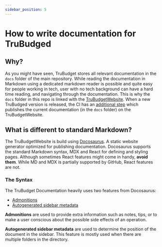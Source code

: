 ```yaml
---
sidebar_position: 5
---
```


# How to write documentation for TruBudged

## Why?

As you might have seen, TruBudget stores all relevant documentation in the `docs` folder of the main repository.
While reading the documentation in Markdown using a dedicated markdown reader is possible and quite easy for people working in tech, user with no tech background can have a hard time reading, and navigating through the documentation. This is why the `docs` folder in this repo is linked with the [TruBudgetWebsite](https://openkfw.github.io/trubudget-website/).
When a new TruBudged version is released, the CI has an [additional step]() which publishes the current documentation (in the `docs` folder) on the TruBudgetWebsite.

## What is different to standard Markdown?

The TruBudgetWebsite is build using [Docosaurus](https://docusaurus.io/). A static website generator optimized for publishing documentation. Docosaurus supports the standard Markdown syntax, MDX and React for defining and styling pages. Although sometimes React features might come in handy, **avoid them**. While MD and MDX is partially supported by GitHub, React features are not.

### The Syntax

The TruBudget Documentation heavily uses two features from Docosaurus:

- [Admonitions](https://docusaurus.io/docs/2.0.0-beta.3/markdown-features/admonitions)
- [Autogenerated sidebar metadata](https://docusaurus.io/docs/sidebar#autogenerated-sidebar-metadatas)

**Admonitions** are used to provide extra information such as notes, tips, or to make a user conscious about the possible side effects of an operation.

**Autogenerated sidebar metadata** are used to determine the position of the document in the sidebar. This feature is mostly used when there are multiple folders in the directory.
